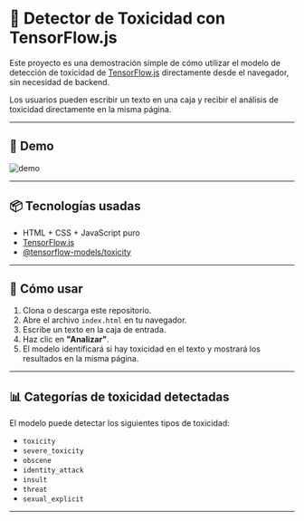 # 🧠 Detector de Toxicidad con TensorFlow.js

Este proyecto es una demostración simple de cómo utilizar el modelo de detección de toxicidad de [TensorFlow.js](https://github.com/tensorflow/tfjs-models/tree/master/toxicity) directamente desde el navegador, sin necesidad de backend.

Los usuarios pueden escribir un texto en una caja y recibir el análisis de toxicidad directamente en la misma página.

---

## 🚀 Demo

![demo](https://media.giphy.com/media/v1.Y2lkPTc5MGI3NjExOHUzMGFsb3BuaDAxNWMyNjB0dGh4NDR1bWkzajh2ZnlmNnU3YXVqaiZlcD12MV9naWZzX3NlYXJjaCZjdD1n/xT5LMxmHHPW9xokntG/giphy.gif)

---

## 📦 Tecnologías usadas

- HTML + CSS + JavaScript puro
- [TensorFlow.js](https://www.tensorflow.org/js)
- [@tensorflow-models/toxicity](https://github.com/tensorflow/tfjs-models/tree/master/toxicity)

---

## 🔧 Cómo usar

1. Clona o descarga este repositorio.
2. Abre el archivo `index.html` en tu navegador.
3. Escribe un texto en la caja de entrada.
4. Haz clic en **"Analizar"**.
5. El modelo identificará si hay toxicidad en el texto y mostrará los resultados en la misma página.

---

## 📊 Categorías de toxicidad detectadas

El modelo puede detectar los siguientes tipos de toxicidad:

- `toxicity`
- `severe_toxicity`
- `obscene`
- `identity_attack`
- `insult`
- `threat`
- `sexual_explicit`

---
